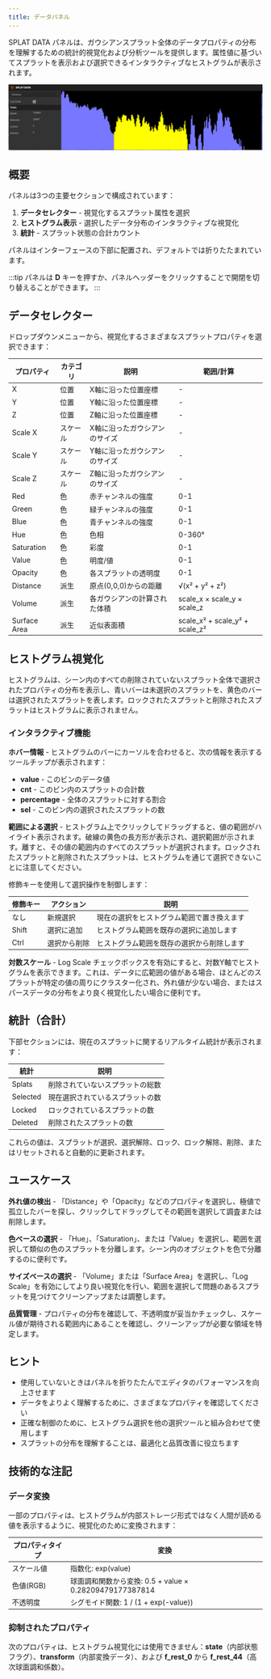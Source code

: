 ```yaml
---
title: データパネル
---
```


SPLAT DATA パネルは、ガウシアンスプラット全体のデータプロパティの分布を理解するための統計的視覚化および分析ツールを提供します。属性値に基づいてスプラットを表示および選択できるインタラクティブなヒストグラムが表示されます。

![SPLAT DATA Panel](/img/user-manual/gaussian-splatting/editing/supersplat/data-panel.png)

## 概要

パネルは3つの主要セクションで構成されています：

1. **データセレクター** - 視覚化するスプラット属性を選択
2. **ヒストグラム表示** - 選択したデータ分布のインタラクティブな視覚化
3. **統計** - スプラット状態の合計カウント

パネルはインターフェースの下部に配置され、デフォルトでは折りたたまれています。

:::tip
パネルは **D** キーを押すか、パネルヘッダーをクリックすることで開閉を切り替えることができます。
:::

## データセレクター

ドロップダウンメニューから、視覚化するさまざまなスプラットプロパティを選択できます：

| プロパティ | カテゴリ | 説明 | 範囲/計算 |
|----------|----------|-------------|-------------------|
| X | 位置 | X軸に沿った位置座標 | - |
| Y | 位置 | Y軸に沿った位置座標 | - |
| Z | 位置 | Z軸に沿った位置座標 | - |
| Scale X | スケール | X軸に沿ったガウシアンのサイズ | - |
| Scale Y | スケール | Y軸に沿ったガウシアンのサイズ | - |
| Scale Z | スケール | Z軸に沿ったガウシアンのサイズ | - |
| Red | 色 | 赤チャンネルの強度 | 0-1 |
| Green | 色 | 緑チャンネルの強度 | 0-1 |
| Blue | 色 | 青チャンネルの強度 | 0-1 |
| Hue | 色 | 色相 | 0-360° |
| Saturation | 色 | 彩度 | 0-1 |
| Value | 色 | 明度/値 | 0-1 |
| Opacity | 色 | 各スプラットの透明度 | 0-1 |
| Distance | 派生 | 原点(0,0,0)からの距離 | √(x² + y² + z²) |
| Volume | 派生 | 各ガウシアンの計算された体積 | scale_x × scale_y × scale_z |
| Surface Area | 派生 | 近似表面積 | scale_x² + scale_y² + scale_z² |

## ヒストグラム視覚化

ヒストグラムは、シーン内のすべての削除されていないスプラット全体で選択されたプロパティの分布を表示し、青いバーは未選択のスプラットを、黄色のバーは選択されたスプラットを表します。ロックされたスプラットと削除されたスプラットはヒストグラムに表示されません。

### インタラクティブ機能

**ホバー情報** - ヒストグラムのバーにカーソルを合わせると、次の情報を表示するツールチップが表示されます：

- **value** - このビンのデータ値
- **cnt** - このビン内のスプラットの合計数
- **percentage** - 全体のスプラットに対する割合
- **sel** - このビン内の選択されたスプラットの数

**範囲による選択** - ヒストグラム上でクリックしてドラッグすると、値の範囲がハイライト表示されます。破線の黄色の長方形が表示され、選択範囲が示されます。離すと、その値の範囲内のすべてのスプラットが選択されます。ロックされたスプラットと削除されたスプラットは、ヒストグラムを通じて選択できないことに注意してください。

修飾キーを使用して選択操作を制御します：

| 修飾キー | アクション | 説明 |
|--------------|--------|-------------|
| なし | 新規選択 | 現在の選択をヒストグラム範囲で置き換えます |
| Shift | 選択に追加 | ヒストグラム範囲を既存の選択に追加します |
| Ctrl | 選択から削除 | ヒストグラム範囲を既存の選択から削除します |

**対数スケール** - Log Scale チェックボックスを有効にすると、対数Y軸でヒストグラムを表示できます。これは、データに広範囲の値がある場合、ほとんどのスプラットが特定の値の周りにクラスター化され、外れ値が少ない場合、またはスパースデータの分布をより良く視覚化したい場合に便利です。

## 統計（合計）

下部セクションには、現在のスプラットに関するリアルタイム統計が表示されます：

| 統計 | 説明 |
|-----------|-------------|
| Splats | 削除されていないスプラットの総数 |
| Selected | 現在選択されているスプラットの数 |
| Locked | ロックされているスプラットの数 |
| Deleted | 削除されたスプラットの数 |

これらの値は、スプラットが選択、選択解除、ロック、ロック解除、削除、またはリセットされると自動的に更新されます。

## ユースケース

**外れ値の検出** - 「Distance」や「Opacity」などのプロパティを選択し、極値で孤立したバーを探し、クリックしてドラッグしてその範囲を選択して調査または削除します。

**色ベースの選択** - 「Hue」、「Saturation」、または「Value」を選択し、範囲を選択して類似の色のスプラットを分離します。シーン内のオブジェクトを色で分離するのに便利です。

**サイズベースの選択** - 「Volume」または「Surface Area」を選択し、「Log Scale」を有効にしてより良い視覚化を行い、範囲を選択して問題のあるスプラットを見つけてクリーンアップまたは調整します。

**品質管理** - プロパティの分布を確認して、不透明度が妥当かチェックし、スケール値が期待される範囲内にあることを確認し、クリーンアップが必要な領域を特定します。

## ヒント

- 使用していないときはパネルを折りたたんでエディタのパフォーマンスを向上させます
- データをよりよく理解するために、さまざまなプロパティを確認してください
- 正確な制御のために、ヒストグラム選択を他の選択ツールと組み合わせて使用します
- スプラットの分布を理解することは、最適化と品質改善に役立ちます

## 技術的な注記

### データ変換

一部のプロパティは、ヒストグラムが内部ストレージ形式ではなく人間が読める値を表示するように、視覚化のために変換されます：

| プロパティタイプ | 変換 |
|---------------|----------------|
| スケール値 | 指数化: exp(value) |
| 色値(RGB) | 球面調和関数から変換: 0.5 + value × 0.28209479177387814 |
| 不透明度 | シグモイド関数: 1 / (1 + exp(-value)) |

### 抑制されたプロパティ

次のプロパティは、ヒストグラム視覚化には使用できません：**state**（内部状態フラグ）、**transform**（内部変換データ）、および **f_rest_0** から **f_rest_44**（高次球面調和係数）。
